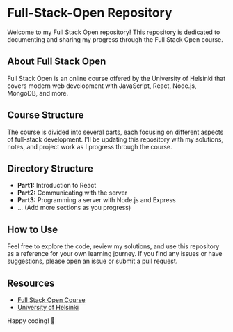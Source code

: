 # Full-Stack-Open Repository

Welcome to my Full Stack Open repository! This repository is dedicated to documenting and sharing my progress through the Full Stack Open course.

## About Full Stack Open
Full Stack Open is an online course offered by the University of Helsinki that covers modern web development with JavaScript, React, Node.js, MongoDB, and more.

## Course Structure
The course is divided into several parts, each focusing on different aspects of full-stack development. I'll be updating this repository with my solutions, notes, and project work as I progress through the course.

## Directory Structure
- **Part1:** Introduction to React
- **Part2:** Communicating with the server
- **Part3:** Programming a server with Node.js and Express
- ... (Add more sections as you progress)

## How to Use
Feel free to explore the code, review my solutions, and use this repository as a reference for your own learning journey. If you find any issues or have suggestions, please open an issue or submit a pull request.

## Resources
- [Full Stack Open Course](https://fullstackopen.com/)
- [University of Helsinki](https://www.helsinki.fi/en)

Happy coding! 🚀
